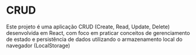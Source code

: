 # CRUD
Este projeto é uma aplicação CRUD (Create, Read, Update, Delete) desenvolvida em React, com foco em praticar conceitos de gerenciamento de estado e persistência de dados utilizando o armazenamento local do navegador (LocalStorage)
